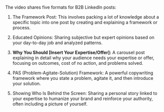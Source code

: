 The video shares five formats for B2B LinkedIn posts:

1. The Framework Post: This involves packing a lot of knowledge about a specific topic into one post by creating and explaining a framework or process.

2. Educated Opinions: Sharing subjective but expert opinions based on your day-to-day job and analyzed patterns.

3. **Why You Should [Insert Your Expertise/Offer]:** A carousel post explaining in detail why your audience needs your expertise or offer, focusing on outcomes, cost of no action, and problems solved.

4. PAS (Problem-Agitate-Solution) Framework: A powerful copywriting framework where you state a problem, agitate it, and then introduce your solution.

5. Showing Who Is Behind the Screen: Sharing a personal story linked to your expertise to humanize your brand and reinforce your authority, often including a picture of yourself.